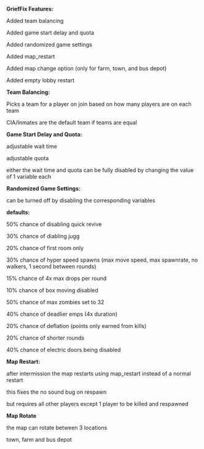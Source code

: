 **GriefFix Features:**

Added team balancing

Added game start delay and quota 

Added randomized game settings

Added map_restart 

Added map change option (only for farm, town, and bus depot)

Added empty lobby restart 

**Team Balancing:**

Picks a team for a player on join based on how many players are on each team

CIA/Inmates are the default team if teams are equal

**Game Start Delay and Quota:**

adjustable wait time

adjustable quota

either the wait time and quota can be fully disabled by changing the value of 1 variable each

**Randomized Game Settings:**

can be turned off by disabling the corresponding variables

**defaults:**

50% chance of disabling quick revive

30% chance of diabling jugg

20% chance of first room only

30% chance of hyper speed spawns (max move speed, max spawnrate, no walkers, 1 second between rounds)

15% chance of 4x max drops per round

10% chance of box moving disabled

50% chance of max zombies set to 32

40% chance of deadlier emps (4x duration)

20% chance of deflation (points only earned from kills)

20% chance of shorter rounds

40% chance of electric doors being disabled

**Map Restart:**

after intermission the map restarts using map_restart instead of a normal restart

this fixes the no sound bug on respawn

but requires all other players except 1 player to be killed and respawned

**Map Rotate**

the map can rotate between 3 locations 

town, farm and bus depot
